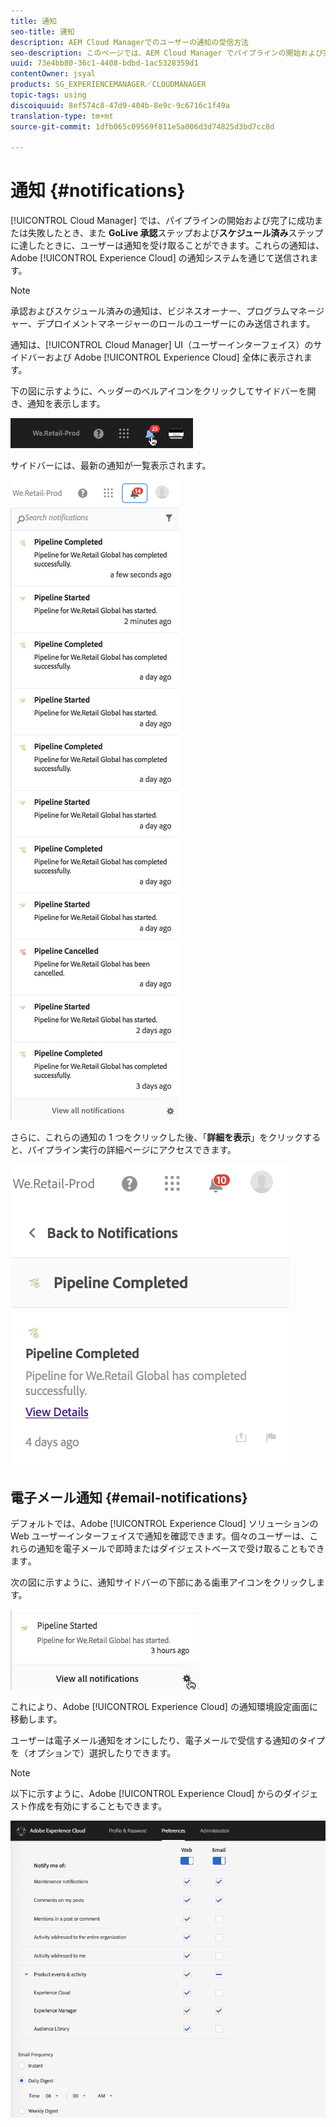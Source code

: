 ```yaml
---
title: 通知
seo-title: 通知
description: AEM Cloud Managerでのユーザーの通知の受信方法
seo-description: このページでは、AEM Cloud Manager でパイプラインの開始および完了に成功または失敗したときにユーザーが通知を受け取る方法について説明します。
uuid: 73e4bb80-36c1-4408-bdbd-1ac5328359d1
contentOwner: jsyal
products: SG_EXPERIENCEMANAGER／CLOUDMANAGER
topic-tags: using
discoiquuid: 8ef574c8-47d9-404b-8e9c-9c6716c1f49a
translation-type: tm+mt
source-git-commit: 1dfb065c09569f811e5a006d3d74825d3bd7cc8d

---
```



# 通知 {#notifications}

[!UICONTROL Cloud Manager] では、パイプラインの開始および完了に成功または失敗したとき、また **GoLive 承認**ステップおよび**スケジュール済み**ステップに達したときに、ユーザーは通知を受け取ることができます。これらの通知は、Adobe [!UICONTROL Experience Cloud] の通知システムを通じて送信されます。

>[!NOTE]
>
>承認およびスケジュール済みの通知は、ビジネスオーナー、プログラムマネージャー、デプロイメントマネージャーのロールのユーザーにのみ送信されます。

通知は、[!UICONTROL Cloud Manager] UI（ユーザーインターフェイス）のサイドバーおよび Adobe [!UICONTROL Experience Cloud] 全体に表示されます。

下の図に示すように、ヘッダーのベルアイコンをクリックしてサイドバーを開き、通知を表示します。

![](assets/image2018-7-12_11-52-40.png)

サイドバーには、最新の通知が一覧表示されます。

![](assets/screen_shot_2018-07-20at91406pm.png)

さらに、これらの通知の 1 つをクリックした後、「**詳細を表示**」をクリックすると、パイプライン実行の詳細ページにアクセスできます。

![](assets/screen_shot_2018-08-14at43503pm.png)

## 電子メール通知 {#email-notifications}

デフォルトでは、Adobe [!UICONTROL Experience Cloud] ソリューションの Web ユーザーインターフェイスで通知を確認できます。個々のユーザーは、これらの通知を電子メールで即時またはダイジェストベースで受け取ることもできます｡

次の図に示すように、通知サイドバーの下部にある歯車アイコンをクリックします。

![](assets/image2018-7-12_12-8-19.png)

これにより、Adobe [!UICONTROL Experience Cloud] の通知環境設定画面に移動します。

ユーザーは電子メール通知をオンにしたり、電子メールで受信する通知のタイプを（オプションで）選択したりできます。

>[!NOTE]
>
>以下に示すように、Adobe [!UICONTROL Experience Cloud] からのダイジェスト作成を有効にすることもできます。

![](assets/image2018-7-12_12-10-51.png)

